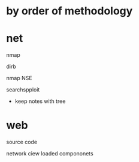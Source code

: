 # by order of methodology 

# net 

nmap 

dirb 

nmap NSE 

searchspploit 

- keep notes with tree


# web 

source code 

network ciew loaded compononets 
